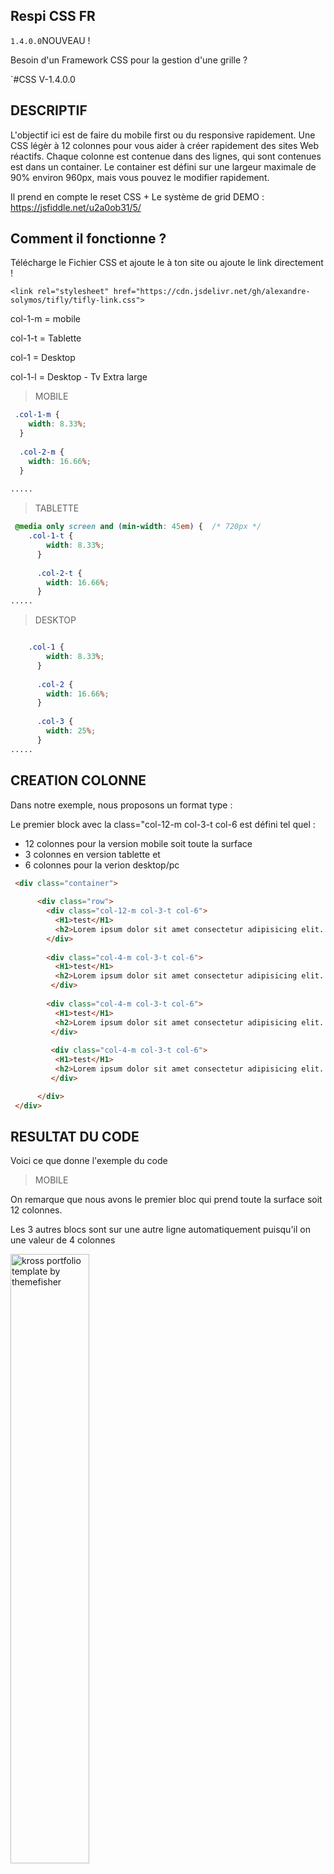 ## Respi CSS FR
`1.4.0.0`NOUVEAU !

Besoin d'un Framework CSS pour la gestion d'une grille ?

`#CSS  V-1.4.0.0



## DESCRIPTIF
L'objectif ici est de faire du mobile first ou du responsive rapidement.
Une CSS légèr à 12 colonnes pour vous aider à créer rapidement des sites Web réactifs.
Chaque colonne est contenue dans des lignes, qui sont contenues est dans un container. 
Le container est défini sur une largeur maximale de 90% environ 960px, mais vous pouvez le modifier rapidement.

Il prend en compte le reset CSS +  Le système de grid
DEMO :  https://jsfiddle.net/u2a0ob31/5/


## Comment il fonctionne ?

Télécharge le Fichier CSS et ajoute le à ton site ou ajoute le link directement !
```
<link rel="stylesheet" href="https://cdn.jsdelivr.net/gh/alexandre-solymos/tifly/tifly-link.css">
```

<p>col-1-m = mobile</p> 
<p>col-1-t = Tablette</p> 
<p>col-1   = Desktop</p> 
<p>col-1-l = Desktop - Tv Extra large</p> 


> MOBILE

```css
 .col-1-m {
	width: 8.33%;
  }
  
  .col-2-m {
	width: 16.66%;
  }
  
.....
```

> TABLETTE

```css
 @media only screen and (min-width: 45em) {  /* 720px */
	.col-1-t {
		width: 8.33%;
	  }
	
	  .col-2-t {
		width: 16.66%;
	  }
.....
```


> DESKTOP

```css

	.col-1 {
		width: 8.33%;
	  }
	
	  .col-2 {
		width: 16.66%;
	  }
	
	  .col-3 {
		width: 25%;
	  }
.....
```


## CREATION COLONNE
Dans notre exemple, nous proposons un format type :

Le premier block avec la class="col-12-m col-3-t col-6 est défini tel quel :

- 12 colonnes pour la version mobile soit toute la surface
- 3 colonnes en version tablette et
- 6 colonnes pour la verion desktop/pc
 
 

```html
 <div class="container">
 
      <div class="row">
        <div class="col-12-m col-3-t col-6">
          <H1>test</H1>
          <h2>Lorem ipsum dolor sit amet consectetur adipisicing elit. Laudantium, temporibus!</h2>
        </div>
        
        <div class="col-4-m col-3-t col-6">
          <H1>test</H1>
          <h2>Lorem ipsum dolor sit amet consectetur adipisicing elit. Laudantium, temporibus!</h2>       
         </div>
         
        <div class="col-4-m col-3-t col-6">
          <H1>test</H1>
          <h2>Lorem ipsum dolor sit amet consectetur adipisicing elit. Laudantium, temporibus!</h2>       
         </div>
         
         <div class="col-4-m col-3-t col-6">
          <H1>test</H1>
          <h2>Lorem ipsum dolor sit amet consectetur adipisicing elit. Laudantium, temporibus!</h2>       
         </div>

      </div>
 </div>
```

## RESULTAT DU CODE
Voici ce que donne l'exemple du code

> MOBILE

On remarque que nous avons le premier bloc qui prend toute la surface soit 12 colonnes.

Les 3 autres blocs sont sur une autre ligne automatiquement puisqu'il on une valeur de 4 colonnes
<div>
<img src="https://i.ibb.co/bWXzNbW/mobile.png"  width="50%" alt="kross portfolio template by themefisher">
</div>


> TABLETTE

On remarque ici, qu'il y à 4 blocs de 4 colonnes (soit 12 au total)
<div>
<img src="https://i.ibb.co/Mp2WfqD/tablette.png"  width="50%" alt="kross portfolio template by themefisher">
</div>

> DESKTOP

Ici chaque div prend 6 colonnes, donc le positionnement sera effective sur deux lignes 
<div>
<img src="https://i.ibb.co/q7pkYvc/desktop.png"  width="50%" alt="kross portfolio template by themefisher">
</div>

## MAJ 

`1.4.0.0`
- Modification importante du responsive afin d'avoir plusieurs type de container :
  Full à 100% ou à 95% + Ajout d'un document html test
  Position fixed pour un menu ou autre

`1.3.0.0`
- Modification du Responsive et ajout de root

`1.2.0.0`
- Ajout de col-l Objectif mettre en place le responsive également sur les écrans de minimum 1200 px

PROCHAINEMENT
- Creation de root pour la fontsize .
- Creation boutton adaptable.
- Cration d'annimation épuré .
- Possibilité d'icon inclus.
- Possibilité également d'ajouter du flex.

## SUPPORT & QUESTION

Si vous avez des questions ou avez besoin d'aide vous pouvez ouvrir un problème. Merci

## LICENCES

- Copyright 2021 Alexandre Solymos ()
